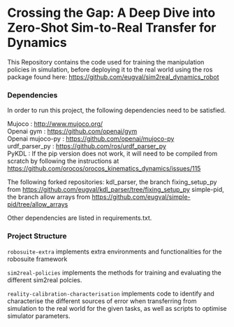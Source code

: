 # Crossing the Gap: A Deep Dive into Zero-Shot Sim-to-Real Transfer for Dynamics

This Repository contains the code used for training the manipulation policies in simulation,
before deploying it to the real world using the ros package found here: https://github.com/eugval/sim2real_dynamics_robot

### Dependencies
In order to run this project,  the following dependencies need to be satisfied.

Mujoco : http://www.mujoco.org/ \
Openai gym : https://github.com/openai/gym \
Openai mujoco-py : https://github.com/openai/mujoco-py \
urdf_parser_py : https://github.com/ros/urdf_parser_py \
PyKDL : If the pip version does not work, it will need to be compiled from scratch by following the instructions
at https://github.com/orocos/orocos_kinematics_dynamics/issues/115


The following forked repositories:
kdl_parser, the branch fixing_setup_py from https://github.com/eugval/kdl_parser/tree/fixing_setup_py 
simple-pid, the branch allow arrays from https://github.com/eugval/simple-pid/tree/allow_arrays

Other dependencies are listed in  requirements.txt.

### Project Structure
``robosuite-extra`` implements extra environments and functionalities for the robosuite framework

``sim2real-policies`` implements the methods for training and evaluating the different sim2real polcies.

``reality-calibration-characterisation`` implements code to identify and characterise the different sources of error
when transferring from simulation to the real world for the given tasks, as well as scripts to optimise  simulator 
parameters.

